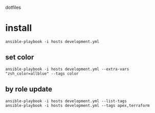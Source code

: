 dotfiles

# install

```
ansible-playbook -i hosts development.yml
```

## set color

```
ansible-playbook -i hosts development.yml --extra-vars "zsh_color=allblue" --tags color
```

## by role update

```
ansible-playbook -i hosts development.yml --list-tags
ansible-playbook -i hosts development.yml --tags apex,terraform
```

